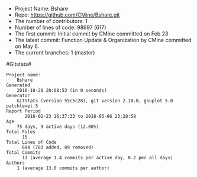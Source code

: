 - Project Name: Bshare
- Repo: https://github.com/CMine/Bshare.git
- The number of contributors: 1
- Number of lines of code: 98697 (617)
- The first commit: Initial commit by CMine committed on Feb 23
- The latest commit: Function Update & Organization by CMine committed on May 6.
- The current branches: 1 (master)


#Gitstats#
```
Project name:
	Bshare
Generated
	2016-10-20 20:08:53 (in 0 seconds)
Generator
	GitStats (version 55c5c28), git version 2.10.0, gnuplot 5.0 patchlevel 5
Report Period
       2016-02-23 16:37:33 to 2016-05-06 23:28:58
Age
	75 days, 9 active days (12.00%)
Total Files
      15
Total Lines of Code
      694 (783 added, 89 removed)
Total Commits
      13 (average 1.4 commits per active day, 0.2 per all days)
Authors
	1 (average 13.0 commits per author)
```
